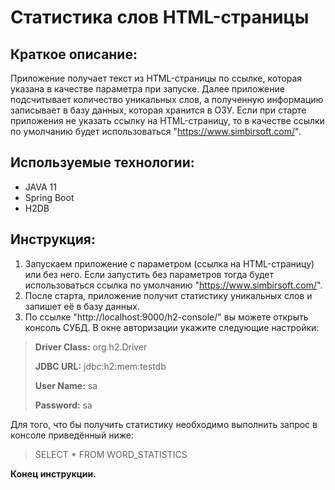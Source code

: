 # Статистика слов HTML-страницы

## Краткое описание:
Приложение получает текст из HTML-страницы по ссылке, которая указана в качестве параметра при запуске. Далее приложение
подсчитывает количество уникальных слов, а полученную информацию записывает в базу данных, которая хранится в ОЗУ.
Если при старте приложения не указать ссылку на HTML-страницу, то в качестве ссылки по умолчанию будет использоваться
"https://www.simbirsoft.com/".

## Используемые технологии:
- JAVA 11
- Spring Boot
- H2DB

## Инструкция:
1. Запускаем приложение с параметром (ссылка на HTML-страницу) или без него. Если запустить без параметров тогда будет использоваться ссылка по умолчанию "https://www.simbirsoft.com/".
2. После старта, приложение получит статистику уникальных слов и запишет её в базу данных.
3. По ссылке "http://localhost:9000/h2-console/" вы можете открыть консоль СУБД. В окне авторизации укажите следующие настройки:
> **Driver Class:** org.h2.Driver
> 
> **JDBC URL:** jdbc:h2:mem:testdb
> 
> **User Name:** sa
> 
> **Password:** sa  

Для того, что бы получить статистику необходимо выполнить запрос в консоле приведённый ниже:
>SELECT * FROM WORD_STATISTICS

**Конец инструкции.**

